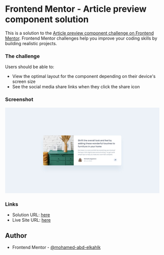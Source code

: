 # Frontend Mentor - Article preview component solution

This is a solution to the [Article preview component challenge on Frontend Mentor](https://www.frontendmentor.io/challenges/article-preview-component-dYBN_pYFT). Frontend Mentor challenges help you improve your coding skills by building realistic projects. 

### The challenge

Users should be able to:

- View the optimal layout for the component depending on their device's screen size
- See the social media share links when they click the share icon

### Screenshot

![](design/desktop-design.jpg)
### Links

- Solution URL: [here](https://www.frontendmentor.io/solutions/articlepreviewcomponent-u1hePmJy3B)
- Live Site URL: [here](https://mohamed-abd-elkahlk.github.io/Article-preview-component/)

## Author
- Frontend Mentor - [@mohamed-abd-elkahlk](https://www.frontendmentor.io/profile/mohamed-abd-elkahlk)
